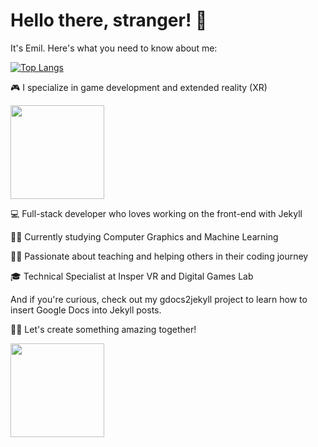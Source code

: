 # Hello there, stranger! 👋

It's Emil. Here's what you need to know about me:

[![Top Langs](https://github-readme-stats.vercel.app/api/top-langs/?username=emil-freme&layout=compact)](https://github.com/emil-freme)

🎮 I specialize in game development and extended reality (XR)

<img src="https://media3.giphy.com/media/xT5LMXA2FClO5yvy80/giphy.gif?cid=ecf05e47nq71ba8jg3dso2dcuq8qjvz1f8p53lnalpqjssb2&rid=giphy.gif" width=150>

💻 Full-stack developer who loves working on the front-end with Jekyll

🧑‍🎓 Currently studying Computer Graphics and Machine Learning

👨‍🏫 Passionate about teaching and helping others in their coding journey

🎓 Technical Specialist at Insper VR and Digital Games Lab

And if you're curious, check out my gdocs2jekyll project to learn how to insert Google Docs into Jekyll posts.

👨‍💻 Let's create something amazing together!

<img src="https://media2.giphy.com/media/zOvBKUUEERdNm/giphy.gif?cid=ecf05e473a4021mchk2yeoclfcv9tse0a6kpgh9w5rherp1s&rid=giphy.gif" width=150>
